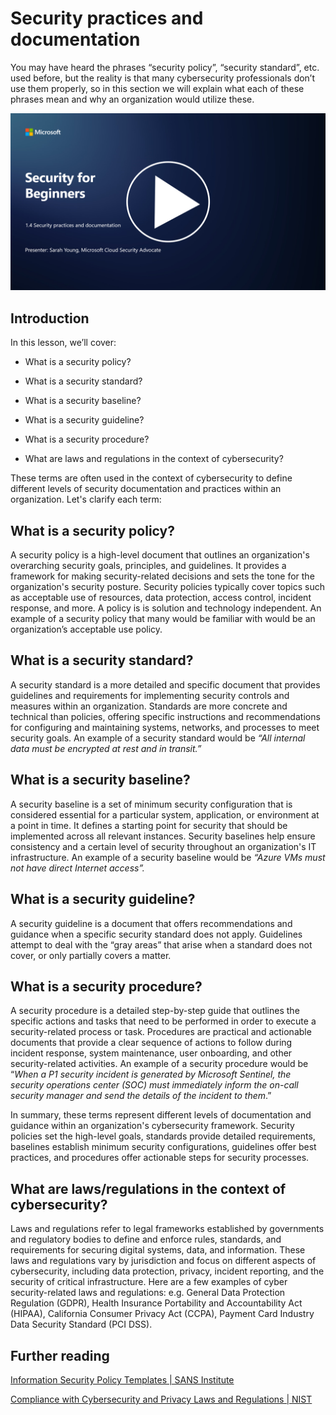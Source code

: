 # Security practices and documentation 

You may have heard the phrases “security policy”, “security standard”, etc. used before, but the reality is that many cybersecurity professionals don’t use them properly, so in this section we will explain what each of these phrases mean and why an organization would utilize these.

[![Watch the video](images/1-4_placeholder.png)](https://learn-video.azurefd.net/vod/player?id=fb8667f3-a627-495a-9fa1-6a7aa9dcf07e)

## Introduction

In this lesson, we’ll cover:

 - What is a security policy?
   
 - What is a security standard?

   

 - What is a security baseline?

   

 - What is a security guideline?
 - What is a security procedure?

   

 - What are laws and regulations in the context of cybersecurity?

These terms are often used in the context of cybersecurity to define different levels of security documentation and practices within an organization. Let's clarify each term:

## What is a security policy?

A security policy is a high-level document that outlines an organization's overarching security goals, principles, and guidelines. It provides a framework for making security-related decisions and sets the tone for the organization's security posture. Security policies typically cover topics such as acceptable use of resources, data protection, access control, incident response, and more. A policy is is solution and technology independent. An example of a security policy that many would be familiar with would be an organization’s acceptable use policy.

## What is a security standard?

A security standard is a more detailed and specific document that provides guidelines and requirements for implementing security controls and measures within an organization. Standards are more concrete and technical than policies, offering specific instructions and recommendations for configuring and maintaining systems, networks, and processes to meet security goals. An example of a security standard would be _“All internal data must be encrypted at rest and in transit.”_

## What is a security baseline?

A security baseline is a set of minimum security configuration that is considered essential for a particular system, application, or environment at a point in time. It defines a starting point for security that should be implemented across all relevant instances. Security baselines help ensure consistency and a certain level of security throughout an organization's IT infrastructure. An example of a security baseline would be _“Azure VMs must not have direct Internet access”._

## What is a security guideline?

A security guideline is a document that offers recommendations and guidance when a specific security standard does not apply. Guidelines attempt to deal with the “gray areas” that arise when a standard does not cover, or only partially covers a matter.

## What is a security procedure?

A security procedure is a detailed step-by-step guide that outlines the specific actions and tasks that need to be performed in order to execute a security-related process or task. Procedures are practical and actionable documents that provide a clear sequence of actions to follow during incident response, system maintenance, user onboarding, and other security-related activities. An example of a security procedure would be “_When a P1 security incident is generated by Microsoft Sentinel, the security operations center (SOC) must immediately inform the on-call security manager and send the details of the incident to them_.”

In summary, these terms represent different levels of documentation and guidance within an organization's cybersecurity framework. Security policies set the high-level goals, standards provide detailed requirements, baselines establish minimum security configurations, guidelines offer best practices, and procedures offer actionable steps for security processes.

## What are laws/regulations in the context of cybersecurity?

Laws and regulations refer to legal frameworks established by governments and regulatory bodies to define and enforce rules, standards, and requirements for securing digital systems, data, and information. These laws and regulations vary by jurisdiction and focus on different aspects of cybersecurity, including data protection, privacy, incident reporting, and the security of critical infrastructure. Here are a few examples of cyber security-related laws and regulations: e.g. General Data Protection Regulation (GDPR), Health Insurance Portability and Accountability Act (HIPAA), California Consumer Privacy Act (CCPA), Payment Card Industry Data Security Standard (PCI DSS).

## Further reading

[Information Security Policy Templates | SANS Institute](https://www.sans.org/information-security-policy/)

[Compliance with Cybersecurity and Privacy Laws and Regulations | NIST](https://www.nist.gov/mep/cybersecurity-resources-manufacturers/compliance-cybersecurity-and-privacy-laws-and-regulations)
